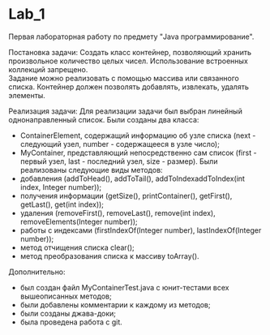 # Lab_1
Первая лабораторная работу по предмету "Java программирование".

Постановка задачи:
Создать класс контейнер, позволяющий хранить произвольное количество целых чисел. 
Использование встроенных коллекций запрещено.  
Задание можно реализовать с помощью массива или связанного списка. 
Контейнер должен позволять добавлять, извлекать, удалять элементы.

Реализация задачи:
Для реализации задачи был выбран линейный однонаправленный список.
Были созданы два класса:
- ContainerElement, содержащий информацию об узле списка (next - следующий узел, number - содержащееся в узле число);
- MyContainer, представляющий непосредственно сам список (first - первый узел, last - последний узел, size - размер).
Были реализованы следующие виды методов:
- добавления (addToHead(), addToTail(), addToIndexaddToIndex(int index, Integer number));
- получения информации (getSize(), printContainer(), getFirst(), getLast(), get(int index));
- удаления (removeFirst(), removeLast(), remove(int index), removeElements(Integer number));
- работы с индексами (firstIndexOf(Integer number), lastIndexOf(Integer number));
- метод отчищения списка clear();
- метод преобразования списка к массиву toArray().

Дополнительно:
- был создан файл MyContainerTest.java с юнит-тестами всех вышеописанных методов;
- были добавлены комментарии к каждому из методов;
- были созданы джава-доки;
- была проведена работа с git.
